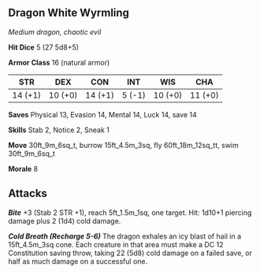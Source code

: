## Dragon White Wyrmling

*Medium dragon, chaotic evil*

**Hit Dice** 5 (27 5d8+5)

**Armor Class** 16 (natural armor)

| STR     | DEX     | CON     | INT     | WIS     | CHA     |
|---------|---------|---------|---------|---------|---------|
| 14 (+1) | 10 (+0) | 14 (+1) |  5 (-1) | 10 (+0) | 11 (+0) |

**Saves** Physical 13, Evasion 14, Mental 14, Luck 14, save 14

**Skills** Stab 2, Notice 2, Sneak 1

**Move** 30ft\_9m\_6sq\_t, burrow 15ft\_4.5m\_3sq, fly 60ft\_18m\_12sq\_tt, swim 30ft\_9m\_6sq\_t

**Morale** 8

## Attacks

***Bite*** +3 (Stab 2 STR +1), reach 5ft\_1.5m\_1sq, one target. Hit: 1d10+1 piercing damage plus 2 (1d4) cold damage.

***Cold Breath (Recharge 5-6)*** The dragon exhales an icy blast of hail in a 15ft\_4.5m\_3sq cone. Each creature in that area must make a DC 12 Constitution saving throw, taking 22 (5d8) cold damage on a failed save, or half as much damage on a successful one.

